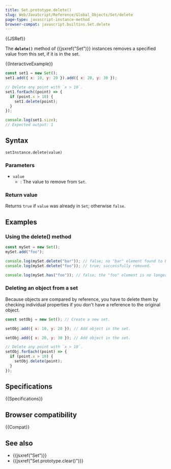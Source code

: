 ```yaml
---
title: Set.prototype.delete()
slug: Web/JavaScript/Reference/Global_Objects/Set/delete
page-type: javascript-instance-method
browser-compat: javascript.builtins.Set.delete
---
```


{{JSRef}}

The **`delete()`** method of {{jsxref("Set")}} instances removes a specified value from this set, if it is in the set.

{{InteractiveExample}}

```js interactive-example
const set1 = new Set();
set1.add({ x: 10, y: 20 }).add({ x: 20, y: 30 });

// Delete any point with `x > 10`.
set1.forEach((point) => {
  if (point.x > 10) {
    set1.delete(point);
  }
});

console.log(set1.size);
// Expected output: 1

```

## Syntax

```js-nolint
setInstance.delete(value)
```

### Parameters

- `value`
  - : The value to remove from `Set`.

### Return value

Returns `true` if `value` was already in
`Set`; otherwise `false`.

## Examples

### Using the delete() method

```js
const mySet = new Set();
mySet.add("foo");

console.log(mySet.delete("bar")); // false; no "bar" element found to be deleted.
console.log(mySet.delete("foo")); // true; successfully removed.

console.log(mySet.has("foo")); // false; the "foo" element is no longer present.
```

### Deleting an object from a set

Because objects are compared by reference, you have to delete them by checking individual properties if you don't have a reference to the original object.

```js
const setObj = new Set(); // Create a new set.

setObj.add({ x: 10, y: 20 }); // Add object in the set.

setObj.add({ x: 20, y: 30 }); // Add object in the set.

// Delete any point with `x > 10`.
setObj.forEach((point) => {
  if (point.x > 10) {
    setObj.delete(point);
  }
});
```

## Specifications

{{Specifications}}

## Browser compatibility

{{Compat}}

## See also

- {{jsxref("Set")}}
- {{jsxref("Set.prototype.clear()")}}
